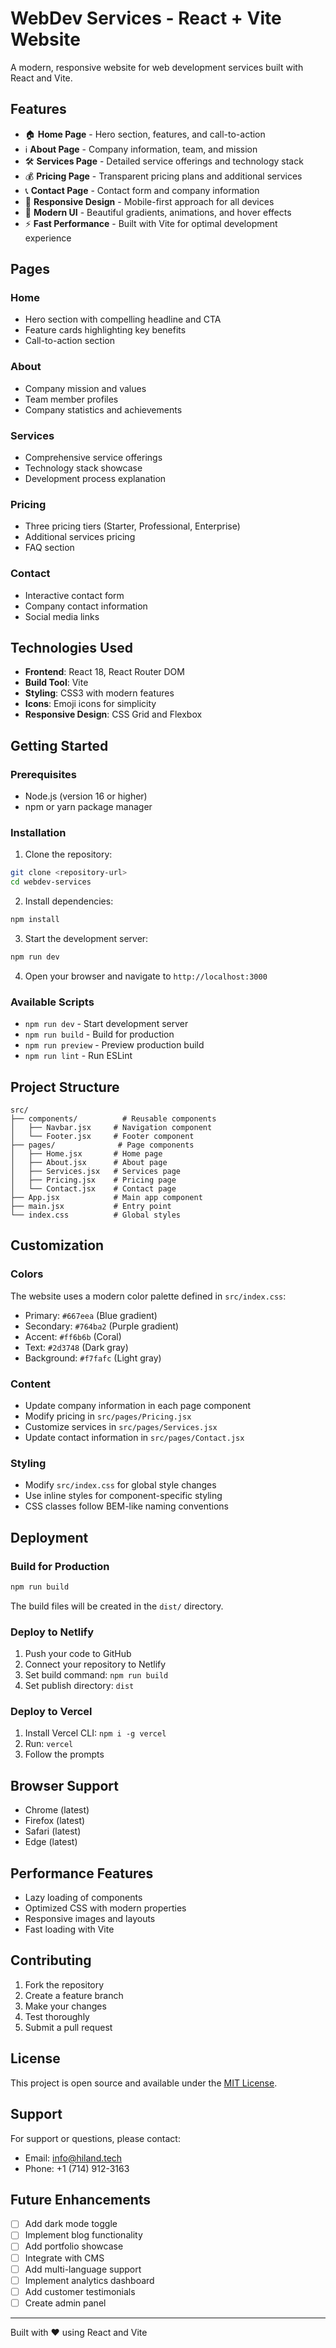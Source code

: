 # WebDev Services - React + Vite Website

A modern, responsive website for web development services built with React and Vite.

## Features

- 🏠 **Home Page** - Hero section, features, and call-to-action
- ℹ️ **About Page** - Company information, team, and mission
- 🛠️ **Services Page** - Detailed service offerings and technology stack
- 💰 **Pricing Page** - Transparent pricing plans and additional services
- 📞 **Contact Page** - Contact form and company information
- 📱 **Responsive Design** - Mobile-first approach for all devices
- 🎨 **Modern UI** - Beautiful gradients, animations, and hover effects
- ⚡ **Fast Performance** - Built with Vite for optimal development experience

## Pages

### Home
- Hero section with compelling headline and CTA
- Feature cards highlighting key benefits
- Call-to-action section

### About
- Company mission and values
- Team member profiles
- Company statistics and achievements

### Services
- Comprehensive service offerings
- Technology stack showcase
- Development process explanation

### Pricing
- Three pricing tiers (Starter, Professional, Enterprise)
- Additional services pricing
- FAQ section

### Contact
- Interactive contact form
- Company contact information
- Social media links

## Technologies Used

- **Frontend**: React 18, React Router DOM
- **Build Tool**: Vite
- **Styling**: CSS3 with modern features
- **Icons**: Emoji icons for simplicity
- **Responsive Design**: CSS Grid and Flexbox

## Getting Started

### Prerequisites

- Node.js (version 16 or higher)
- npm or yarn package manager

### Installation

1. Clone the repository:
```bash
git clone <repository-url>
cd webdev-services
```

2. Install dependencies:
```bash
npm install
```

3. Start the development server:
```bash
npm run dev
```

4. Open your browser and navigate to `http://localhost:3000`

### Available Scripts

- `npm run dev` - Start development server
- `npm run build` - Build for production
- `npm run preview` - Preview production build
- `npm run lint` - Run ESLint

## Project Structure

```
src/
├── components/          # Reusable components
│   ├── Navbar.jsx     # Navigation component
│   └── Footer.jsx     # Footer component
├── pages/              # Page components
│   ├── Home.jsx       # Home page
│   ├── About.jsx      # About page
│   ├── Services.jsx   # Services page
│   ├── Pricing.jsx    # Pricing page
│   └── Contact.jsx    # Contact page
├── App.jsx            # Main app component
├── main.jsx           # Entry point
└── index.css          # Global styles
```

## Customization

### Colors
The website uses a modern color palette defined in `src/index.css`:
- Primary: `#667eea` (Blue gradient)
- Secondary: `#764ba2` (Purple gradient)
- Accent: `#ff6b6b` (Coral)
- Text: `#2d3748` (Dark gray)
- Background: `#f7fafc` (Light gray)

### Content
- Update company information in each page component
- Modify pricing in `src/pages/Pricing.jsx`
- Customize services in `src/pages/Services.jsx`
- Update contact information in `src/pages/Contact.jsx`

### Styling
- Modify `src/index.css` for global style changes
- Use inline styles for component-specific styling
- CSS classes follow BEM-like naming conventions

## Deployment

### Build for Production
```bash
npm run build
```

The build files will be created in the `dist/` directory.

### Deploy to Netlify
1. Push your code to GitHub
2. Connect your repository to Netlify
3. Set build command: `npm run build`
4. Set publish directory: `dist`

### Deploy to Vercel
1. Install Vercel CLI: `npm i -g vercel`
2. Run: `vercel`
3. Follow the prompts

## Browser Support

- Chrome (latest)
- Firefox (latest)
- Safari (latest)
- Edge (latest)

## Performance Features

- Lazy loading of components
- Optimized CSS with modern properties
- Responsive images and layouts
- Fast loading with Vite

## Contributing

1. Fork the repository
2. Create a feature branch
3. Make your changes
4. Test thoroughly
5. Submit a pull request

## License

This project is open source and available under the [MIT License](LICENSE).

## Support

For support or questions, please contact:
- Email: info@hiland.tech
- Phone: +1 (714) 912-3163

## Future Enhancements

- [ ] Add dark mode toggle
- [ ] Implement blog functionality
- [ ] Add portfolio showcase
- [ ] Integrate with CMS
- [ ] Add multi-language support
- [ ] Implement analytics dashboard
- [ ] Add customer testimonials
- [ ] Create admin panel

---

Built with ❤️ using React and Vite
